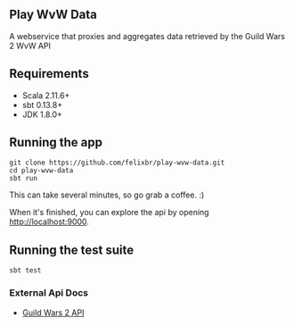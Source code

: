 ## Play WvW Data

A webservice that proxies and aggregates data retrieved by the Guild Wars 2 WvW API

## Requirements

* Scala 2.11.6+
* sbt   0.13.8+
* JDK   1.8.0+
 
## Running the app

    git clone https://github.com/felixbr/play-wvw-data.git
    cd play-wvw-data
    sbt run
    
This can take several minutes, so go grab a coffee. :)

When it's finished, you can explore the api by opening [http://localhost:9000](http://localhost:9000).

## Running the test suite

    sbt test

### External Api Docs

* [Guild Wars 2 API](https://forum-en.guildwars2.com/forum/community/api/API-Documentation)
